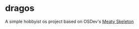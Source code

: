 # dragos
A simple hobbyist os project based on OSDev's [Meaty Skeleton](https://wiki.osdev.org/Meaty_Skeleton)


